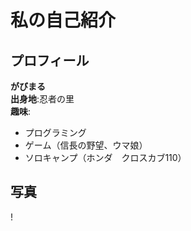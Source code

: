 # 私の自己紹介

## プロフィール
**がびまる**  
**出身地**:忍者の里  
**趣味**:
- プログラミング  
- ゲーム（信長の野望、ウマ娘）  
- ソロキャンプ（ホンダ　クロスカブ110）  

## 写真
!
